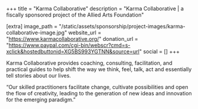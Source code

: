 +++
title = "Karma Collaborative"
description = "Karma Collaborative | a fiscally sponsored project of the Allied Arts Foundation"

[extra]
image_path = "/static/assets/sponsorship/project-images/karma-collaborative-image.jpg"
website_url = "https://www.karmacollaborative.org/"
donation_url = "https://www.paypal.com/cgi-bin/webscr?cmd=s-xclick&hostedbuttonid=XG5BS993YGTNN&source=url"
social = []
+++

Karma Collaborative provides coaching, consulting, facilitation, and practical guides to help shift the way we think, feel, talk, act and essentially tell stories about our lives.

“Our skilled practitioners facilitate change, cultivate possibilities and open the flow of creativity, leading to the generation of new ideas and innovation for the emerging paradigm.”
